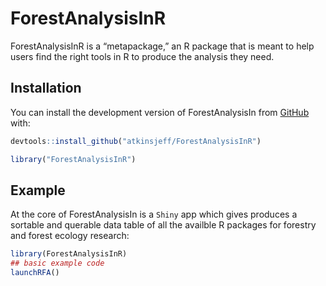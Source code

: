 
<!-- README.md is generated from README.Rmd. Please edit that file -->

# ForestAnalysisInR

<!-- badges: start -->
<!-- badges: end -->

ForestAnalysisInR is a “metapackage,” an R package that is meant to help
users find the right tools in R to produce the analysis they need.

## Installation

You can install the development version of ForestAnalysisIn from
[GitHub](https://github.com/) with:

``` r
devtools::install_github("atkinsjeff/ForestAnalysisInR")

library("ForestAnalysisInR")
```

## Example

At the core of ForestAnalysisIn is a `Shiny` app which gives produces a
sortable and querable data table of all the availble R packages for
forestry and forest ecology research:

``` r
library(ForestAnalysisInR)
## basic example code
launchRFA()
```
